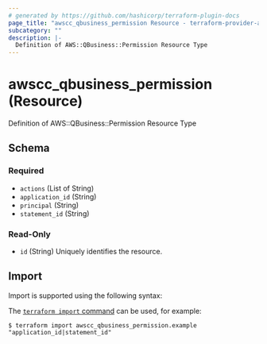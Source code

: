 ```yaml
---
# generated by https://github.com/hashicorp/terraform-plugin-docs
page_title: "awscc_qbusiness_permission Resource - terraform-provider-awscc"
subcategory: ""
description: |-
  Definition of AWS::QBusiness::Permission Resource Type
---
```


# awscc_qbusiness_permission (Resource)

Definition of AWS::QBusiness::Permission Resource Type



<!-- schema generated by tfplugindocs -->
## Schema

### Required

- `actions` (List of String)
- `application_id` (String)
- `principal` (String)
- `statement_id` (String)

### Read-Only

- `id` (String) Uniquely identifies the resource.

## Import

Import is supported using the following syntax:

The [`terraform import` command](https://developer.hashicorp.com/terraform/cli/commands/import) can be used, for example:

```shell
$ terraform import awscc_qbusiness_permission.example "application_id|statement_id"
```
